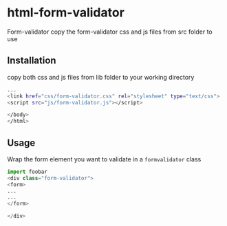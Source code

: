 # html-form-validator
Form-validator
copy the form-validator css and js files from src folder to use


## Installation

copy both css and js files from lib folder to your working directory 

```bash
...
<link href="css/form-validator.css" rel="stylesheet" type="text/css">
<script src="js/form-validator.js"></script>

</body>
</html>
```




## Usage

Wrap the form element you want to validate in a ```formvalidator``` class

```python
import foobar
<div class="form-validator">
<form>
...
...
</form>

</div>
```
